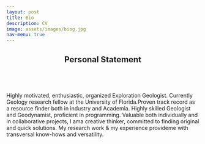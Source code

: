 ```yaml
---
layout: post
title: Bio
description: CV
image: assets/images/biog.jpg
nav-menu: true
---
```


<!-- Main -->
<div id="main">

<!-- One -->
<section id="one">
	<div class="inner">
		<header class="major">
			<h2>Personal Statement</h2>
		</header>
		<p><br>Highly motivated, enthusiastic, organized Exploration Geologist. Currently Geology research fellow at the University of Florida.Proven track record as a resource finder both in industry and Academia. Highly skilled Geologist and Geodynamist, proficient in programming. Valuable both individually and in collaborative projects, I ama creative thinker, committed to finding original and quick solutions. My research work & my experience provideme with transversal know-hows and versatility.</p>
	</div>
</section>
